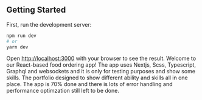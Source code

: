 ## Getting Started

First, run the development server:

```bash
npm run dev
# or
yarn dev
```

Open [http://localhost:3000](http://localhost:3000) with your browser to see the result.
Welcome to our React-based food ordering app! The app uses Nextjs, Scss,
Typescript, Graphql and websockets and it is only for testing
purposes and show some skills. The portfolio designed to show different ability and skills all in one place. The app is 70% done and there is lots of error handling and performance optimzation still
left to be done.
